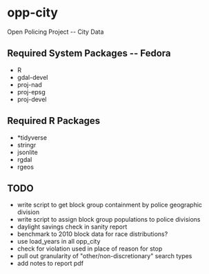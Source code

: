 # opp-city
Open Policing Project -- City Data

## Required System Packages -- Fedora
* R
* gdal-devel
* proj-nad
* proj-epsg
* proj-devel

## Required R Packages
* *tidyverse
* stringr
* jsonlite
* rgdal
* rgeos
  
## TODO
* write script to get block group containment by police geographic division
* write script to assign block group populations to police divisions
* daylight savings check in sanity report
* benchmark to 2010 block data for race distributions?
* use load_years in all opp_city
* check for violation used in place of reason for stop
* pull out granularity of "other/non-discretionary" search types
* add notes to report pdf
